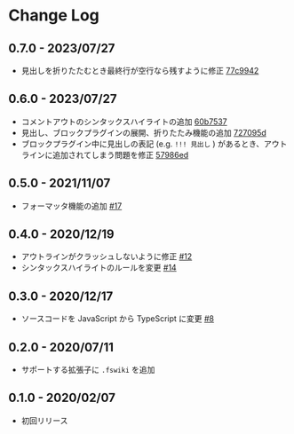 # Change Log

## 0.7.0 - 2023/07/27

- 見出しを折りたたむとき最終行が空行なら残すように修正 [77c9942](https://github.com/entooone/freestylewiki-vscode/commit/77c99421bcaacc88c4d6c290807329217ae4d478)

## 0.6.0 - 2023/07/27

- コメントアウトのシンタックスハイライトの追加 [60b7537](https://github.com/entooone/freestylewiki-vscode/commit/60b75377207cc4a6b4e58cba9613c078d205e7a9)
- 見出し、ブロックプラグインの展開、折りたたみ機能の追加 [727095d](https://github.com/entooone/freestylewiki-vscode/commit/727095d67ab9d22179c20f0f107032344ad3ba44)
- ブロックプラグイン中に見出しの表記 (e.g. `!!! 見出し` ) があるとき、アウトラインに追加されてしまう問題を修正 [57986ed](https://github.com/entooone/freestylewiki-vscode/commit/57986ed58270f338fdcf4ead6973920d75a54ec9)

## 0.5.0 - 2021/11/07

- フォーマッタ機能の追加 [#17](https://github.com/entooone/freestylewiki-vscode/pull/17)

## 0.4.0 - 2020/12/19

- アウトラインがクラッシュしないように修正 [#12](https://github.com/entooone/freestylewiki-vscode/pull/12)
- シンタックスハイライトのルールを変更 [#14](https://github.com/entooone/freestylewiki-vscode/pull/14)

## 0.3.0 - 2020/12/17

- ソースコードを JavaScript から TypeScript に変更 [#8](https://github.com/entooone/freestylewiki-vscode/pull/8)

## 0.2.0 - 2020/07/11

- サポートする拡張子に `.fswiki` を追加

## 0.1.0 - 2020/02/07

- 初回リリース
